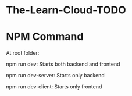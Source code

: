 ﻿# The-Learn-Cloud-TODO

# NPM Command 

At root folder:

npm run dev: Starts both backend and frontend

npm run dev-server: Starts only backend

npm run dev-client: Starts only frontend
